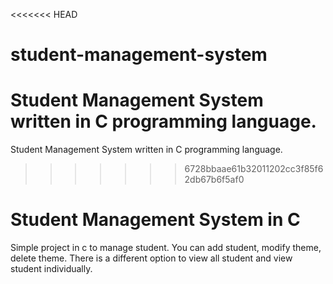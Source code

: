 <<<<<<< HEAD
# student-management-system
Student Management System written in C programming language. <br>
=======
Student Management System written in C programming language. <br> 
>>>>>>> 6728bbaae61b32011202cc3f85f62db67b6f5af0
<h1>Student Management System in C</h1>
<p>Simple project in c to manage student. You can add student, modify theme, delete theme. There is a different option to view all student and view student individually.
</p>
